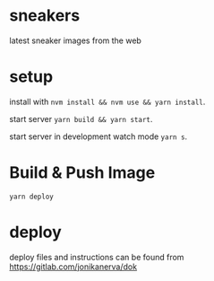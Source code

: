 # sneakers

latest sneaker images from the web

# setup

install with `nvm install && nvm use && yarn install`.

start server `yarn build && yarn start`.

start server in development watch mode `yarn s`.

# Build & Push Image

```
yarn deploy
```

# deploy

deploy files and instructions can be found from https://gitlab.com/jonikanerva/dok

